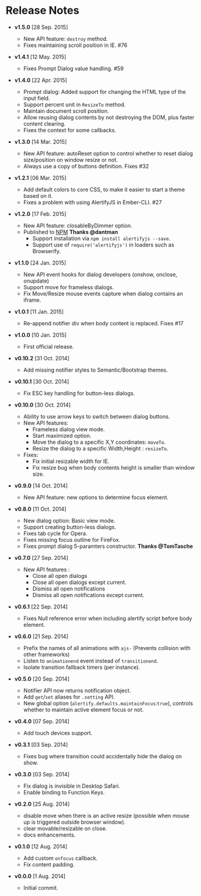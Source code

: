 # Release Notes

* **v1.5.0** [28 Sep. 2015]
  * New API feature: `destroy` method.
  * Fixes maintaining scroll position in IE. #76
  
* **v1.4.1** [12 May. 2015]
  * Fixes Prompt Dialog value handling. #59

* **v1.4.0** [22 Apr. 2015]
  * Prompt dialog: Added support for changing the HTML type of the input field.
  * Support percent unit in `ResizeTo` method.
  * Maintain document scroll position.
  * Allow reusing dialog contents by not destroying the DOM, plus faster content clearing.
  * Fixes the context for some callbacks.

* **v1.3.0** [14 Mar. 2015]
  * New API feature: autoReset option to control whether to reset dialog size/position on window resize or not.
  * Always use a copy of buttons definition. Fixes #32

* **v1.2.1** [06 Mar. 2015]
  * Add default colors to core CSS, to make it easier to start a theme based on it.
  * Fixes a problem with using AlertifyJS in Ember-CLI. #27

* **v1.2.0** [17 Feb. 2015]
  * New API feature: closableByDimmer option.
  * Published to [NPM](https://www.npmjs.com/package/alertifyjs) **Thanks @dantman**
    * Support installation via `npm install alertifyjs --save`.
    * Support use of `require('alertifyjs')` in loaders such as Browserify.

* **v1.1.0** [24 Jan. 2015]
  * New API event hooks for dialog developers (onshow, onclose, onupdate)
  * Support move for frameless dialogs.
  * Fix Move/Resize mouse events capture when dialog contains an iframe.

* **v1.0.1** [11 Jan. 2015]
  * Re-append notifier div when body content is replaced. Fixes #17

* **v1.0.0** [10 Jan. 2015]
  * First official release.

* **v0.10.2** [31 Oct. 2014]
  * Add missing notifier styles to Semantic/Bootstrap themes.

* **v0.10.1** [30 Oct. 2014]
  * Fix ESC key handling for button-less dialogs.

* **v0.10.0** [30 Oct. 2014]
  * Ability to use arrow keys to switch between dialog buttons.
  * New API features:
    * Frameless dialog view mode.
    * Start maximized option.
    * Move the dialog to a specific X,Y coordinates: `moveTo`.
    * Resize the dialog to a specific Width,Height : `resizeTo`.
  * Fixes:
    * Fix initial resizable width for IE.
    * Fix resize bug when body contents height is smaller than window size.

* **v0.9.0** [14 Oct. 2014]
  * New API feature: new options to determine focus element.

* **v0.8.0** [11 Oct. 2014]
  * New dialog option: Basic view mode.
  * Support creating button-less dialogs.
  * Fixes tab cycle for Opera.
  * Fixes missing focus outline for FireFox.
  * Fixes prompt dialog 5-paramters constructor. **Thanks @TomTasche**

* **v0.7.0** [27 Sep. 2014]
  * New API features :
	* Close all open dialogs
	* Close all open dialogs except current.
	* Dismiss all open notifications
	* Dismiss all open notifications except current.

* **v0.6.1** [22 Sep. 2014]
  * Fixes Null reference error when including alertify script before body element.

* **v0.6.0** [21 Sep. 2014]
  * Prefix the names of all animations with `ajs-` (Prevents collision with other frameworks)
  * Listen to `animationend` event instead of `transitionend`.
  * Isolate transition fallback timers (per instance).

* **v0.5.0** [20 Sep. 2014]
  * Notifier API now returns notification object.
  * Add `get`/`set` aliases for `.setting` API.
  * New global option (`alertify.defaults.maintainFocus`:`true`), controls whether to maintain active element focus or not.

* **v0.4.0** [07 Sep. 2014]
  * Add touch devices support.

* **v0.3.1** [03 Sep. 2014]
  * Fixes bug where transition could accidentally hide the dialog on show.

* **v0.3.0** [03 Sep. 2014]
  * Fix dialog is invisible in Desktop Safari.
  * Enable binding to Function Keys.

* **v0.2.0** [25 Aug. 2014]
  * disable move when there is an active resize (possible when mouse up is triggered outside browser window).
  * clear movable/resizable on close.
  * docs enhancements.

* **v0.1.0** [12 Aug. 2014]
  * Add custom `onfocus` callback.
  * Fix content padding.  

* **v0.0.0** [1 Aug. 2014]
  * Initial commit.
